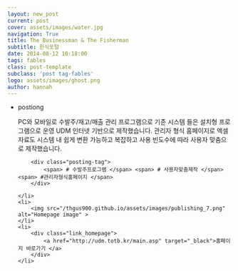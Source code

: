 ```yaml
---
layout: new_post
current: post
cover: assets/images/water.jpg
navigation: True
title: The Businessman & The Fisherman
subtitle: 한식포털
date: 2014-08-12 10:18:00
tags: fables
class: post-template
subclass: 'post tag-fables'
logo: assets/images/ghost.png
author: hannah
---
```




<ul class="new_postlist">
	<li>
		<p class="postiong">postiong</p>
		<p class="post_text">
			PC와 모바일로 수발주/재고/매출 관리 프로그램으로 기존 시스템 들은 설치형 프로그램으로 운영 UDM 인터넷 기반으로 제작했습니다.
			관리자 형식 홈페이지로 엑셀자료도 시스템 내 쉽게 변환 가능하고 복잡하고 사용 빈도수에 따라 사용자 맞춤으로 제작했습니다.
		</p>

		<div class="posting-tag">
			<span> # 수발주프로그램 </span> <span> # 사용자맞춤제작 </span>  <span> #관리자형식홈페이지 </span>
		</div>
		
	</li>
	<li>
		<img src="/thgus900.github.io/assets/images/publishing_7.png" alt="Homepage image" >
	</li>
	<li>
		<div class="link_homepage">
			<a href="http://udm.totb.kr/main.asp" target="_black">홈페이지 바로가기 </a>
		</div>
	</li>
	
</ul>